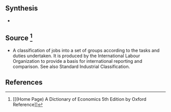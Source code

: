 ## Synthesis
- 
## Source [^1]
- A classification of jobs into a set of groups according to the tasks and duties undertaken. It is produced by the International Labour Organization to provide a basis for international reporting and comparison. See also Standard Industrial Classification.
## References

[^1]: [[(Home Page) A Dictionary of Economics 5th Edition by Oxford Reference]]